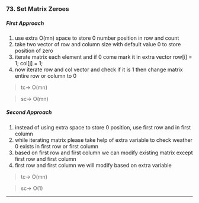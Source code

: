 ### 73. Set Matrix Zeroes
 ##### First Approach
  1. use extra O(mn) space to store 0 number position in row and count
  2. take two vector of row and column size with default value 0 to store position of zero
  3. iterate matrix each element and if 0 come mark it in extra vector row[i] = 1; col[j] = 1;
  4. now iterate row and col vector and check if it is 1 then change matrix entire row or column to 0

> tc-> O(mn)

> sc-> O(mn)

 ##### Second Approach
  1. instead of using extra space to store  0  position, use  first row and in first column
  2. while iterating matrix please take help of extra variable to check weather 0 exists in first row or first column
  3. based on first row and first column we can modify existing matrix except first row and first column
  4. first row and first column we will modify based on  extra variable

> tc-> O(mn)

> sc-> O(1)

----------------------------------------------------------------------------------------------
